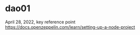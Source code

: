 # dao01

April 28, 2022, key reference point
https://docs.openzeppelin.com/learn/setting-up-a-node-project
